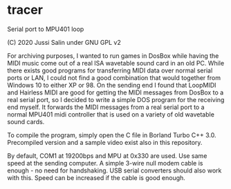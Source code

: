 # tracer
Serial port to MPU401 loop

(C) 2020 Jussi Salin under GNU GPL v2

For archiving purposes, I wanted to run games in DosBox while having the MIDI music come out of a real ISA wavetable sound card in an old PC. While there exists good programs for transferring MIDI data over normal serial ports or LAN, I could not find a good combination that would together from Windows 10 to either XP or 98. On the sending end I found that LoopMIDI and Hairless MIDI are good for getting the MIDI messages from DosBox to a real serial port, so I decided to write a simple DOS program for the receiving end myself. It forwards the MIDI messages from a real serial port to a normal MPU401 midi controller that is used on a variety of old wavetable sound cards.

To compile the program, simply open the C file in Borland Turbo C++ 3.0. Precompiled version and a sample video exist also in this repository.

By default, COM1 at 19200bps and MPU at 0x330 are used. Use same speed at the sending computer. A simple 3-wire null modem cable is enough - no need for handshaking. USB serial converters should also work with this. Speed can be increased if the cable is good enough.